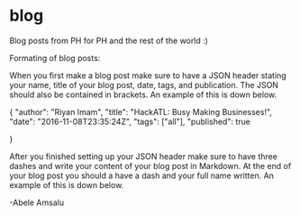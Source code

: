 # blog
Blog posts from PH for PH and the rest of the world :)

Formating of blog posts:

When you first make a blog post make sure to have a JSON header stating your name, title of your blog post, date, tags, and publication. 
The JSON should also be contained in brackets. An example of this is down below. 

{ "author": "Riyan Imam", "title": "HackATL: Busy Making Businesses!", "date": "2016-11-08T23:35:24Z", "tags": ["all"], "published": true

}

After you finished setting up your JSON header make sure to have three dashes and write your content of your blog post in Markdown. At the end of your blog post you should a have a dash and your full name written. An example of this is down below. 

-Abele Amsalu
